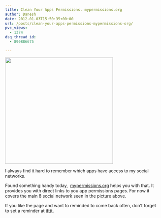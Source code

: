```yaml
---
title: Clean Your Apps Permissions. mypermissions.org
author: Danesh
date: 2012-01-03T15:50:35+00:00
url: /posts/clean-your-apps-permissions-mypermissions-org/
pvc_views:
  - 1374
dsq_thread_id:
  - 890886675

---
```

<img loading="lazy" class="alignnone size-full wp-image-2340" title="mypermissions" src="/wp-content/uploads/2012/01/mypermissions.png" alt="" width="350" height="346" />

I always find it hard to remember which apps have access to my social networks.

Found something handy today,  <a title="mypermissions.org" href="http://mypermissions.org/" target="_blank">mypermissions.org</a> helps you with that. It provides you with direct links to you app permissions pages. For now it covers the main 8 social network seen in the picture above.

If you like the page and want to reminded to come back often, don&#8217;t forget to set a reminder at <a title="Set a reminder" href="http://ifttt.com/recipes/13865" target="_blank">ifttt</a>.